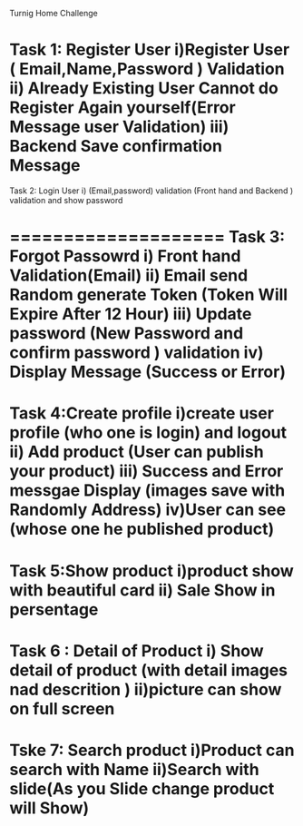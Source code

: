 Turnig Home Challenge 


 Task 1: Register User
       i)Register User ( Email,Name,Password ) Validation
       ii)  Already Existing User Cannot do Register Again yourself(Error Message  user Validation)
       iii) Backend Save  confirmation Message  
  ====================
Task 2: Login User
       i) (Email,password) validation  (Front hand and Backend ) validation and show password
       
  ==================== 
Task 3: Forgot Passowrd
        i) Front hand Validation(Email)
        ii) Email send Random generate Token (Token Will Expire After 12 Hour)
        iii) Update password (New Password and confirm password ) validation 
        iv) Display Message (Success or Error)
  ====================
 Task 4:Create  profile
      i)create user profile (who one is login)  and logout 
      ii) Add product (User can publish your product)
      iii) Success and Error messgae Display (images save with Randomly Address)
      iv)User can see (whose one he  published product)
  ===================
Task 5:Show product
       i)product show with beautiful card
       ii) Sale Show in persentage
  ==================
Task 6 : Detail of Product
        i) Show detail of product (with detail images nad descrition )
        ii)picture can show on full screen 
  ==================
Tske 7: Search product 
      i)Product can search with Name 
      ii)Search with slide(As you Slide change product will Show)
   =================================================================================================



 

      
